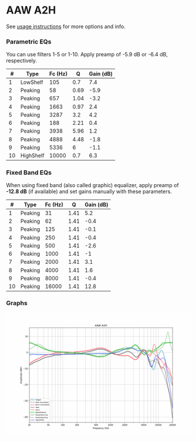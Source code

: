 # AAW A2H
See [usage instructions](https://github.com/jaakkopasanen/AutoEq#usage) for more options and info.

### Parametric EQs
You can use filters 1-5 or 1-10. Apply preamp of -5.9 dB or -6.4 dB, respectively.

|   # | Type      |   Fc (Hz) |    Q |   Gain (dB) |
|-----|-----------|-----------|------|-------------|
|   1 | LowShelf  |       105 | 0.7  |         7.4 |
|   2 | Peaking   |        58 | 0.69 |        -5.9 |
|   3 | Peaking   |       657 | 1.04 |        -3.2 |
|   4 | Peaking   |      1663 | 0.97 |         2.4 |
|   5 | Peaking   |      3287 | 3.2  |         4.2 |
|   6 | Peaking   |       188 | 2.21 |         0.4 |
|   7 | Peaking   |      3938 | 5.96 |         1.2 |
|   8 | Peaking   |      4888 | 4.48 |        -1.8 |
|   9 | Peaking   |      5336 | 6    |        -1.1 |
|  10 | HighShelf |     10000 | 0.7  |         6.3 |

### Fixed Band EQs
When using fixed band (also called graphic) equalizer, apply preamp of **-12.8 dB** (if available) and set gains manually with these parameters.

|   # | Type    |   Fc (Hz) |    Q |   Gain (dB) |
|-----|---------|-----------|------|-------------|
|   1 | Peaking |        31 | 1.41 |         5.2 |
|   2 | Peaking |        62 | 1.41 |        -0.4 |
|   3 | Peaking |       125 | 1.41 |        -0.1 |
|   4 | Peaking |       250 | 1.41 |        -0.4 |
|   5 | Peaking |       500 | 1.41 |        -2.6 |
|   6 | Peaking |      1000 | 1.41 |        -1   |
|   7 | Peaking |      2000 | 1.41 |         3.1 |
|   8 | Peaking |      4000 | 1.41 |         1.6 |
|   9 | Peaking |      8000 | 1.41 |        -0.4 |
|  10 | Peaking |     16000 | 1.41 |        12.8 |

### Graphs
![](./AAW%20A2H.png)
